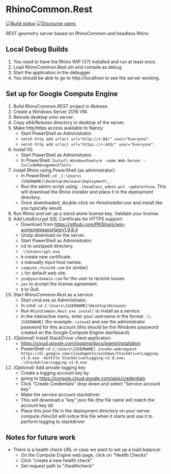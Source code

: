 # RhinoCommon.Rest

[![Build status](https://ci.appveyor.com/api/projects/status/unmnwi57we5nvnfi/branch/master?svg=true)](https://ci.appveyor.com/project/mcneel/compute-rhino3d/branch/master) [![Discourse users](https://img.shields.io/discourse/https/discourse.mcneel.com/users.svg)](https://discourse.mcneel.com/c/serengeti/compute-rhino3d)

REST geometry server based on RhinoCommon and headless Rhino

## Local Debug Builds

1. You need to have the Rhino WIP (V7) installed and run at least once.
1. Load RhinoCommon.Rest.sln and compile as debug
1. Start the application in the debugger.
1. You should be able to go to http://localhost to see the server working.

## Set up for Google Compute Engine

1. Build RhinoCommon.REST project in _Release_.
1. Create a Windows Server 2016 VM.
1. Remote desktop onto server.
1. Copy _x64/Release_ directory to desktop of the server.
1. Make http/https access available to Nancy:
    - Start PowerShell as Administrator.
    - `netsh http add urlacl url="http://+:80/" user="Everyone"`.
    - `netsh http add urlacl url="https://+:443/" user="Everyone"`.
1. Install IIS:
    - Start PowerShell as Administrator.
    - In PowerShell: `Install-WindowsFeature -name Web-Server -IncludeManagementTools`
1. Install Rhino using PowerShell (as administrator):
    - In PowerShell: `cd _C:\Users\[USERNAME]\Desktop\Release\deployment\_`.
    - Run the admin script using: `.\headless_admin.ps1 -updaterhino`.  This will download the Rhino installer and place it in the _deployment_ directory.
    - Once downloaded, double-click on _rhinoinstaller.exe_ and install like you typically would.
1. Run Rhino and set up a stand alone license key.  Validate your license.
1. Add LetsEncrypt SSL Certificate for HTTPS support:
    - Download from https://github.com/PKISharp/win-acme/releases/tag/v1.9.8.4
    - Unzip download on the server.
    - Start PowerShell as Administrator.
    - cd to unzipped directory.
    - `.\letsencrypt.exe`
    - `N` create new certificate.
    - `4` manually input host names.
    - `compute.rhino3d.com` (or similar)
    - `1` for default web site.
    - `you@yourdomain.com` for the user to receive issues.
    - `yes` to accept the license agreement.
    - `Q` to Quit.
1. Start _RhinoCommon.Rest_ as a service:
    - Start _cmd.exe_ as Administrator.
    - In _cmd_: `cd C:\Users\[USERNAME]\Desktop\Release\`
    - Run `RhinoCommon.Rest.exe install` to install as a service.
    - In the interactive menu, enter your username in the format `.\\[USERNAME]` (for example:`.\steve`) and use the administrator password for this account (this should be the Windows password created on the Google Compute Engine dashboard).
1. _(Optional)_ Install StackDriver client application
    - https://cloud.google.com/logging/docs/agent/installation
    - PowerShell `cd C:\Users\[USERNAME]
invoke-webrequest https://dl.google.com/cloudagents/windows/StackdriverLogging-v1-8.exe -OutFile StackdriverLogging-v1-8.exe;
.\StackdriverLogging-v1-8.exe`
1. _(Optional)_ Add private logging key
    - Create a logging account key by
    - going to https://console.cloud.google.com/apis/credentials
    - Click "Create Credentials" drop down and select "Service account key"
    - Make the service account stackdriver
    - This will download a "key" json file (the file name will match the account key id)
    - Place this json file in the deployment directory on your server.  compute.rhino3d will notice this file when it starts and use it to perform logging to stackdriver



## Notes for future work
- There is a health check URL in case we want to set up a load balancer
    - On the Compute Engine web page, click on "Health Checks"
    - Click "create a new health check"
    - Set request path to "/healthcheck"
